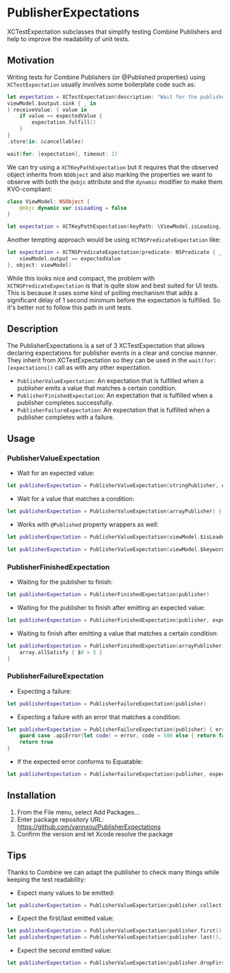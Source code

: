 # PublisherExpectations
XCTestExpectation subclasses that simplify testing Combine Publishers and help to improve the readability of unit tests.

## Motivation

Writing tests for Combine Publishers (or @Published properties) using `XCTestExpectation` usually involves some boilerplate code such as:

```swift
let expectation = XCTestExpectation(description: "Wait for the publisher to emit the expected value")
viewModel.$output.sink { _ in
} receiveValue: { value in
    if value == expectedValue {
        expectation.fulfill()
    }
}
.store(in: &cancellables)

wait(for: [expectation], timeout: 1)
```

We can try using a `XCTKeyPathExpectation` but it requires that the observed object inherits from `NSObject` and also marking the properties we want to observe with both the `@objc` attribute and the `dynamic` modifier to make them KVO-compliant:

```swift
class ViewModel: NSObject {
    @objc dynamic var isLoading = false
}

let expectation = XCTKeyPathExpectation(keyPath: \ViewModel.isLoading, observedObject: viewModel, expectedValue: true)
```

Another tempting approach would be using `XCTNSPredicateExpectation` like:

```swift
let expectation = XCTNSPredicateExpectation(predicate: NSPredicate { _,_ in
    viewModel.output == expectedValue
}, object: viewModel)
```

While this looks nice and compact, the problem with `XCTNSPredicateExpectation` is that is quite slow and best suited for UI tests. This is because it uses some kind of polling mechanism that adds a significant delay of 1 second minimum before the expectation is fulfilled. So it's better not to follow this path in unit tests.

## Description

The PublisherExpectations is a set of 3 XCTestExpectation that allows declaring expectations for publisher events in a clear and concise manner. They inherit from XCTestExpectation so they can be used in the `wait(for: [expectations])` call as with any other expectation. 

* `PublisherValueExpectation`: An expectation that is fulfilled when a publisher emits a value that matches a certain condition.
* `PublisherFinishedExpectation`: An expectation that is fulfilled when a publisher completes successfully.
* `PublisherFailureExpectation`: An expectation that is fulfilled when a publisher completes with a failure.

## Usage

### PublisherValueExpectation

* Wait for an expected value:
```swift
let publisherExpectation = PublisherValueExpectation(stringPublisher, expectedValue: "Got it")
```

* Wait for a value that matches a condition:
```swift
let publisherExpectation = PublisherValueExpectation(arrayPublisher) { $0.contains(value) }
```

* Works with `@Published` property wrappers as well:
```swift
let publisherExpectation = PublisherValueExpectation(viewModel.$isLoaded, expectedValue: true)
```
```swift
let publisherExpectation = PublisherValueExpectation(viewModel.$keywords) { $0.contains("Cool") }
```

### PublisherFinishedExpectation

* Waiting for the publisher to finish:
```swift
let publisherExpectation = PublisherFinishedExpectation(publisher)
```

* Waiting for the publisher to finish after emitting an expected value:
```swift
let publisherExpectation = PublisherFinishedExpectation(publisher, expectedValue: 2)
```

* Waiting to finish after emitting a value that matches a certain condition:
```swift
let publisherExpectation = PublisherFinishedExpectation(arrayPublisher) { array in
    array.allSatisfy { $0 > 5 }
}
```

### PublisherFailureExpectation

* Expecting a failure:
```swift
let publisherExpectation = PublisherFailureExpectation(publisher)
```

* Expecting a failure with an error that matches a condition:
```swift
let publisherExpectation = PublisherFailureExpectation(publisher) { error in
    guard case .apiError(let code) = error, code = 500 else { return false }
    return true
}
```

* If the expected error conforms to Equatable:
```swift
let publisherExpectation = PublisherFailureExpectation(publisher, expectedError: ApiError(code: 100))
```

## Installation

1. From the File menu, select Add Packages...
2. Enter package repository URL: https://github.com/yannxou/PublisherExpectations
3. Confirm the version and let Xcode resolve the package

## Tips

Thanks to Combine we can adapt the publisher to check many things while keeping the test readability:

* Expect many values to be emitted:
```swift
let publisherExpectation = PublisherValueExpectation(publisher.collect(3), expectedValue: [1,2,3])
```

* Expect the first/last emitted value:
```swift
let publisherExpectation = PublisherValueExpectation(publisher.first(), expectedValue: 1)
let publisherExpectation = PublisherValueExpectation(publisher.last(), expectedValue: 5)
```

* Expect the second emitted value:
```swift
let publisherExpectation = PublisherValueExpectation(publisher.dropFirst().first(), expectedValue: 2)
```
